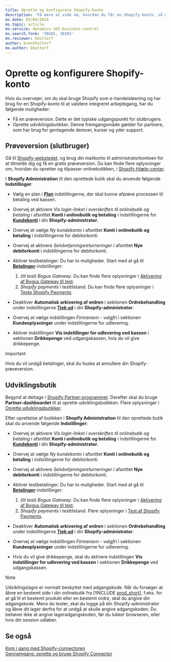 ```yaml
---
title: Oprette og konfigurere Shopify-konto
description: 'Få mere at vide om, hvordan du får en Shopify-konto, så du kan demonstrere arbejdsgangen for integrering af Shopify og Business central.'
ms.date: 03/04/2024
ms.topic: article
ms.service: dynamics-365-business-central
ms.search.form: '30101, 30102'
ms.reviewer: bholtorf
author: brentholtorf
ms.author: bholtorf
---
```


# <a name="create-and-set-up-a-shopify-account"></a>Oprette og konfigurere Shopify-konto



Hvis du overvejer, om du skal bruge Shopify som e-handelsløsning og har brug for en Shopify-konto til at validere integreret arbejdsgang, har du følgende muligheder:

- Få en prøveversion. Dette er det typiske udgangspunkt for slutbrugere.  
- Oprette udviklingsbutikker. Denne fremgangsmåde gælder for partnere, som har brug for gentagende demoer, kurser og yder support.

## <a name="trial-end-user"></a>Prøveversion (slutbruger)

Gå til [Shopify-webstedet](https://www.shopify.com), og brug din mailkonto til administratorkontoen for at tilmelde dig og få en gratis prøveversion. Du kan finde flere oplysninger om, hvordan du opretter og tilpasser onlinebutikken, i [Shopify Hjælp-center](https://help.shopify.com/).

I **Shopify Administration** til den oprettede butik skal du anvende følgende **Indstillinger**:

- Vælg en plan i [**Plan**](https://www.shopify.com/admin/settings/plan) indstillingerne, der skal kunne afprøve processen til betaling ved kassen.

- Overvej at aktivere *Vis login-linket i overskriften til onlinebutik og betaling* i afsnittet **Konti i onlinebutik og betaling** i indstillingerne for [**Kundekonti**](https://www.shopify.com/admin/settings/customer_accounts) i din **Shopify-administrator**.
- Overvej at vælge *Ny kundekonto* i  afsnittet **Konti i onlinebutik og betaling** i indstillingerne for debitorkonti.
- Overvej at aktivere *Selvbetjeningsreturneringer* i afsnittet **Nye debitorkonti** i indstillingerne for debitorkonti.

- Aktiver testbetalinger. Du har to muligheder. Start med at gå til [**Betalinger**](https://www.shopify.com/admin/settings/payments)-indstillinger:  
  1. *(til test) Bogus Gateway*. Du kan finde flere oplysninger i [Aktivering af Bogus Gateway til test](https://help.shopify.com/en/manual/checkout-settings/test-orders#place-a-test-order-by-simulating-a-transaction).
  2. *Shopify payments* i testtilstand. Du kan finde flere oplysninger i [Teste Shopify Payments](https://help.shopify.com/en/manual/payments/shopify-payments/testing-shopify-payments).

- Deaktiver **Automatisk arkivering af ordren** i sektionen **Ordrebehandling** under indstillingerne [**Tjek ud**](https://www.shopify.com/admin/settings/checkout) i din **Shopify-administrator**.
- Overvej at vælge indstillingen *Firmanavn - valgfri* i sektionen **Kundeoplysninger** under indstillingerne for udlevering.
- Aktiver indstillingen **Vis indstillinger for udlevering ved kassen** i sektionen **Drikkepenge** ved udgangskassen, hvis du vil give drikkepenge.

> [!Important]  
> Hvis du vil undgå betalinger, skal du huske at annullere din Shopify-prøveversion.

## <a name="development-store"></a>Udviklingsbutik

Begynd at deltage i [Shopify Partner-programmet](https://help.shopify.com/partners/about). Derefter skal du bruge **Partner-dashboardet** til at oprette udviklingsbutikken. Flere oplysninger i [Oprette udviklingsbutikker](https://help.shopify.com/partners/dashboard/managing-stores/development-stores).

Efter oprettelse af butikken i **Shopify Administration** til den oprettede butik skal du anvende følgende **Indstillinger**:

- Overvej at aktivere *Vis login-linket i overskriften til onlinebutik og betaling* i afsnittet **Konti i onlinebutik og betaling** i indstillingerne for [**Kundekonti**](https://www.shopify.com/admin/settings/customer_accounts) i din **Shopify-administrator**.
- Overvej at vælge *Ny kundekonto* i  afsnittet **Konti i onlinebutik og betaling** i indstillingerne for debitorkonti.
- Overvej at aktivere *Selvbetjeningsreturneringer* i afsnittet **Nye debitorkonti** i indstillingerne for debitorkonti.
  
- Aktiver testbetalinger. Du har to muligheder. Start med at gå til [**Betalinger**](https://www.shopify.com/admin/settings/payments)-indstillinger:  
  1. *(til test) Bogus Gateway*. Du kan finde flere oplysninger i [Aktivering af Bogus Gateway til test](https://help.shopify.com/en/manual/checkout-settings/test-orders#place-a-test-order-by-simulating-a-transaction).
  2. *Shopify payments* i testtilstand. Flere oplysninger i [Test af Shopify Payments](https://help.shopify.com/en/manual/payments/shopify-payments/testing-shopify-payments).
     
- Deaktiver **Automatisk arkivering af ordren** i sektionen **Ordrebehandling** under indstillingerne [**Tjek ud**](https://www.shopify.com/admin/settings/checkout) i din **Shopify-administrator**.
- Overvej at vælge indstillingen *Firmanavn - valgfri* i sektionen **Kundeoplysninger** under indstillingerne for udlevering.
- Hvis du vil give drikkepenge, skal du aktivere indstillingen **Vis indstillinger for udlevering ved kassen** i sektionen **Drikkepenge** ved udgangskassen.


> [!Note]  
> Udviklingslagre er normalt beskyttet med adgangskode. Når du forsøger at åbne en bestemt side i din onlinebutik fra [!INCLUDE [prod_short](../includes/prod_short.md)], f.eks. for at gå til et bestemt produkt eller en bestemt ordre, skal du angive din adgangskode. Mens du tester, skal du logge på din Shopify-administrator og åbne dit lager derfra for at undgå at skulle angive adgangskoden. Du behøver ikke at angive lageradgangskoden, før du lukker browseren, eller hvis din session udløber.  

## <a name="see-also"></a>Se også

[Kom i gang med Shopify-connectoren](get-started.md)  
[Gennemgang: oprette og bruge Shopify Connector](walkthrough-setting-up-and-using-shopify.md)
